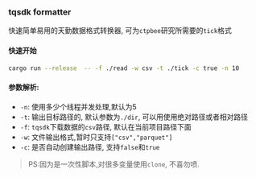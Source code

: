 ### tqsdk formatter

快速简单易用的天勤数据格式转换器, 可为`ctpbee`研究所需要的`tick`格式

#### 快速开始

```bash
cargo run --release  -- -f ./read -w csv -t ./tick -c true -n 10 
```

#### 参数解析:

- `-n`: 使用多少个线程并发处理,默认为5
- `-t`: 输出目标路径的, 默认参数为`./dir`, 可以用使用绝对路径或者相对路径
- `-f`: `tqsdk`下载数据的`csv`路径, 默认在当前项目路径下面
- `-w`: 文件输出格式,暂时只支持`["csv","parquet"]`
- `-c`: 是否自动创建输出路径, 支持`false`和`true`

> PS:因为是一次性脚本,对很多变量使用`clone`, 不喜勿喷.